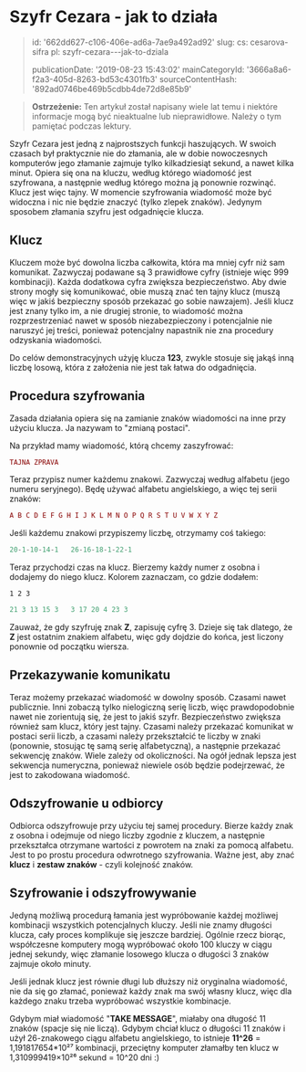 Szyfr Cezara - jak to działa
============================

> id: '662dd627-c106-406e-ad6a-7ae9a492ad92'
> slug:
> 	cs: cesarova-sifra
> 	pl: szyfr-cezara---jak-to-dziala
> 
> publicationDate: '2019-08-23 15:43:02'
> mainCategoryId: '3666a8a6-f2a3-405d-8263-bd53c4301fb3'
> sourceContentHash: '892ad0746be469b5cdbb4de72d8e85b9'

> **Ostrzeżenie:** Ten artykuł został napisany wiele lat temu i niektóre informacje mogą być nieaktualne lub nieprawidłowe. Należy o tym pamiętać podczas lektury.

Szyfr Cezara jest jedną z najprostszych funkcji haszujących. W swoich czasach był praktycznie nie do złamania, ale w dobie nowoczesnych komputerów jego złamanie zajmuje tylko kilkadziesiąt sekund, a nawet kilka minut. Opiera się ona na kluczu, według którego wiadomość jest szyfrowana, a następnie według którego można ją ponownie rozwinąć. Klucz jest więc tajny. W momencie szyfrowania wiadomość może być widoczna i nic nie będzie znaczyć (tylko zlepek znaków). Jedynym sposobem złamania szyfru jest odgadnięcie klucza.

Klucz
--------------------------

Kluczem może być dowolna liczba całkowita, która ma mniej cyfr niż sam komunikat. Zazwyczaj podawane są 3 prawidłowe cyfry (istnieje więc 999 kombinacji). Każda dodatkowa cyfra zwiększa bezpieczeństwo. Aby dwie strony mogły się komunikować, obie muszą znać ten tajny klucz (muszą więc w jakiś bezpieczny sposób przekazać go sobie nawzajem). Jeśli klucz jest znany tylko im, a nie drugiej stronie, to wiadomość można rozprzestrzeniać nawet w sposób niezabezpieczony i potencjalnie nie naruszyć jej treści, ponieważ potencjalny napastnik nie zna procedury odzyskania wiadomości.

Do celów demonstracyjnych użyję klucza **123**, zwykle stosuje się jakąś inną liczbę losową, która z założenia nie jest tak łatwa do odgadnięcia.

Procedura szyfrowania
--------------------------

Zasada działania opiera się na zamianie znaków wiadomości na inne przy użyciu klucza. Ja nazywam to "zmianą postaci".

Na przykład mamy wiadomość, którą chcemy zaszyfrować:

```php
TAJNA ZPRAVA
```

Teraz przypisz numer każdemu znakowi. Zazwyczaj według alfabetu (jego numeru seryjnego). Będę używać alfabetu angielskiego, a więc tej serii znaków:

```php
A B C D E F G H I J K L M N O P Q R S T U V W X Y Z
```

Jeśli każdemu znakowi przypiszemy liczbę, otrzymamy coś takiego:

```php
20-1-10-14-1   26-16-18-1-22-1
```

Teraz przychodzi czas na klucz. Bierzemy każdy numer z osobna i dodajemy do niego klucz. Kolorem zaznaczam, co gdzie dodałem:

`1 2 3`

```php
21 3 13 15 3   3 17 20 4 23 3
```

Zauważ, że gdy szyfruję znak **Z**, zapisuję cyfrę 3. Dzieje się tak dlatego, że **Z** jest ostatnim znakiem alfabetu, więc gdy dojdzie do końca, jest liczony ponownie od początku wiersza.

Przekazywanie komunikatu
--------------------------

Teraz możemy przekazać wiadomość w dowolny sposób. Czasami nawet publicznie. Inni zobaczą tylko nielogiczną serię liczb, więc prawdopodobnie nawet nie zorientują się, że jest to jakiś szyfr. Bezpieczeństwo zwiększa również sam klucz, który jest tajny. Czasami należy przekazać komunikat w postaci serii liczb, a czasami należy przekształcić te liczby w znaki (ponownie, stosując tę samą serię alfabetyczną), a następnie przekazać sekwencję znaków. Wiele zależy od okoliczności. Na ogół jednak lepsza jest sekwencja numeryczna, ponieważ niewiele osób będzie podejrzewać, że jest to zakodowana wiadomość.

Odszyfrowanie u odbiorcy
--------------------------

Odbiorca odszyfrowuje przy użyciu tej samej procedury. Bierze każdy znak z osobna i odejmuje od niego liczby zgodnie z kluczem, a następnie przekształca otrzymane wartości z powrotem na znaki za pomocą alfabetu. Jest to po prostu procedura odwrotnego szyfrowania. Ważne jest, aby znać **klucz** i **zestaw znaków** - czyli kolejność znaków.

Szyfrowanie i odszyfrowywanie
--------------------------

Jedyną możliwą procedurą łamania jest wypróbowanie każdej możliwej kombinacji wszystkich potencjalnych kluczy. Jeśli nie znamy długości klucza, cały proces komplikuje się jeszcze bardziej. Ogólnie rzecz biorąc, współczesne komputery mogą wypróbować około 100 kluczy w ciągu jednej sekundy, więc złamanie losowego klucza o długości 3 znaków zajmuje około minuty.

Jeśli jednak klucz jest równie długi lub dłuższy niż oryginalna wiadomość, nie da się go złamać, ponieważ każdy znak ma swój własny klucz, więc dla każdego znaku trzeba wypróbować wszystkie kombinacje.

Gdybym miał wiadomość "**TAKE MESSAGE**", miałaby ona długość 11 znaków (spacje się nie liczą). Gdybym chciał klucz o długości 11 znaków i użył 26-znakowego ciągu alfabetu angielskiego, to istnieje **11^26** = 1,191817654*10²⁷ kombinacji, przeciętny komputer złamałby ten klucz w 1,310999419×10²⁶ sekund = 10^20 dni :)
